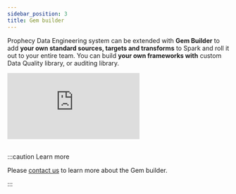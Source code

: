 ```yaml
---
sidebar_position: 3
title: Gem builder
---
```


Prophecy Data Engineering system can be extended with **Gem Builder** to add **your own standard sources, targets and
transforms** to Spark and roll it out to your entire team. You can build **your own frameworks with** custom Data Quality
library, or auditing library. 

<div class="video-container">
<iframe src="https://www.youtube.com/embed/K23pOatAeVE" title="YouTube video player" frameborder="0" 
allow="accelerometer; autoplay; clipboard-write; encrypted-media; gyroscope; picture-in-picture" allowfullscreen>
</iframe>
</div>

<br />

:::caution Learn more

Please [contact us](https://www.prophecy.io/request-a-demo) to learn more about the Gem builder.

:::
